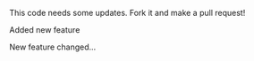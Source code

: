 This code needs some updates. Fork it and make a pull request!

Added new feature

New feature changed...